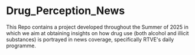 # Drug_Perception_News
This Repo contains a project developed throughout the Summer of 2025 in which we aim at obtaining insights on how drug use (both alcohol and illicit substances) is portrayed in news coverage, specifically RTVE's daily programme.
